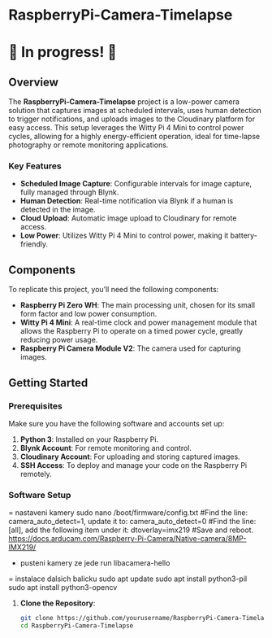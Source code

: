 # RaspberryPi-Camera-Timelapse

# 🚧 In progress! 🚧

## Overview

The **RaspberryPi-Camera-Timelapse** project is a low-power camera solution that captures images at scheduled intervals, uses human detection to trigger notifications, and uploads images to the Cloudinary platform for easy access. This setup leverages the Witty Pi 4 Mini to control power cycles, allowing for a highly energy-efficient operation, ideal for time-lapse photography or remote monitoring applications. 

### Key Features
- **Scheduled Image Capture**: Configurable intervals for image capture, fully managed through Blynk.
- **Human Detection**: Real-time notification via Blynk if a human is detected in the image.
- **Cloud Upload**: Automatic image upload to Cloudinary for remote access.
- **Low Power**: Utilizes Witty Pi 4 Mini to control power, making it battery-friendly.

## Components

To replicate this project, you’ll need the following components:

- **Raspberry Pi Zero WH**: The main processing unit, chosen for its small form factor and low power consumption.
- **Witty Pi 4 Mini**: A real-time clock and power management module that allows the Raspberry Pi to operate on a timed power cycle, greatly reducing power usage.
- **Raspberry Pi Camera Module V2**: The camera used for capturing images.

## Getting Started

### Prerequisites
Make sure you have the following software and accounts set up:
1. **Python 3**: Installed on your Raspberry Pi.
2. **Blynk Account**: For remote monitoring and control.
3. **Cloudinary Account**: For uploading and storing captured images.
4. **SSH Access**: To deploy and manage your code on the Raspberry Pi remotely.

### Software Setup
= nastaveni kamery
sudo nano /boot/firmware/config.txt 
#Find the line: camera_auto_detect=1, update it to:
camera_auto_detect=0
#Find the line: [all], add the following item under it:
dtoverlay=imx219
#Save and reboot.
https://docs.arducam.com/Raspberry-Pi-Camera/Native-camera/8MP-IMX219/

- pusteni kamery ze jede
run libacamera-hello

= instalace dalsich balicku
sudo apt update
sudo apt install python3-pil
sudo apt install python3-opencv


1. **Clone the Repository**:
   ```bash
   git clone https://github.com/yourusername/RaspberryPi-Camera-Timelapse.git
   cd RaspberryPi-Camera-Timelapse

